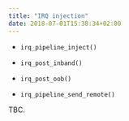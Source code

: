 ```yaml
---
title: "IRQ injection"
date: 2018-07-01T15:38:34+02:00
---
```


- `irq_pipeline_inject()`

- `irq_post_inband()`

- `irq_post_oob()`

- `irq_pipeline_send_remote()`

TBC.
